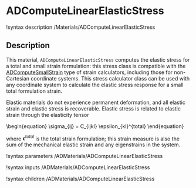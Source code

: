 # ADComputeLinearElasticStress

!syntax description /Materials/ADComputeLinearElasticStress<RESIDUAL>

## Description

This material, `ADComputeLinearElasticStress` computes the elastic stress for a
total and small strain formulation: this stress class is compatible with the
[ADComputeSmallStrain](/ADComputeSmallStrain.md) type of strain calculators,
including those for non-Cartesian coordinate systems. This stress calculator
class can be used with any coordinate system to calculate the elastic stress
response for a small total formulation strain.

Elastic materials do not experience permanent deformation, and all elastic
strain and elastic stress is recoverable. Elastic stress is related to elastic
strain through the elasticity tensor

\begin{equation}
\sigma_{ij} = C_{ijkl} \epsilon_{kl}^{total}
\end{equation}

where $\boldsymbol{\epsilon}^{total}$ is the total strain formulation; this
strain measure is also the sum of the mechanical elastic strain and any
eigenstrains in the system.

!syntax parameters /ADMaterials/ADComputeLinearElasticStress<RESIDUAL>

!syntax inputs /ADMaterials/ADComputeLinearElasticStress<RESIDUAL>

!syntax children /ADMaterials/ADComputeLinearElasticStress<RESIDUAL>
